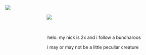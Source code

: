 ![](https://files.catbox.moe/ofgqe0.png)

⠀⠀⠀⠀⠀⠀⠀  ⠀⠀⠀⠀ ⠀![](https://files.catbox.moe/m6k72v.png)

⠀

⠀⠀⠀⠀⠀⠀⠀⠀⠀⠀⠀⠀⠀helo. my nick is 2x and i follow a buncharoos

⠀ ⠀ ⠀⠀ ⠀⠀⠀⠀⠀⠀ ⠀ i may or may not be a little peculiar creature


